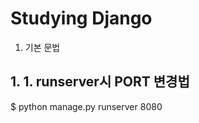 Studying Django
===============

1. 기본 문법
## 1. 1. runserver시 PORT 변경법
$ python manage.py runserver 8080

